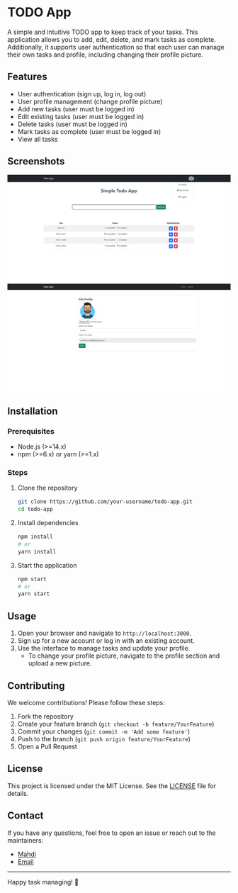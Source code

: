 ﻿# TODO App

A simple and intuitive TODO app to keep track of your tasks. This application allows you to add, edit, delete, and mark tasks as complete. Additionally, it supports user authentication so that each user can manage their own tasks and profile, including changing their profile picture.

## Features

-   User authentication (sign up, log in, log out)
-   User profile management (change profile picture)
-   Add new tasks (user must be logged in)
-   Edit existing tasks (user must be logged in)
-   Delete tasks (user must be logged in)
-   Mark tasks as complete (user must be logged in)
-   View all tasks

## Screenshots

![Screenshot 1](./Screenshots/Screenshot%202024-07-12%20224053.png)
![Screenshot 2](./Screenshots/Screenshot%202024-07-12%20224144.png)

## Installation

### Prerequisites

-   Node.js (>=14.x)
-   npm (>=6.x) or yarn (>=1.x)

### Steps

1. Clone the repository
    ```sh
    git clone https://github.com/your-username/todo-app.git
    cd todo-app
    ```
2. Install dependencies
    ```sh
    npm install
    # or
    yarn install
    ```
3. Start the application
    ```sh
    npm start
    # or
    yarn start
    ```

## Usage

1. Open your browser and navigate to `http://localhost:3000`.
2. Sign up for a new account or log in with an existing account.
3. Use the interface to manage tasks and update your profile.
    - To change your profile picture, navigate to the profile section and upload a new picture.

## Contributing

We welcome contributions! Please follow these steps:

1. Fork the repository
2. Create your feature branch (`git checkout -b feature/YourFeature`)
3. Commit your changes (`git commit -m 'Add some feature'`)
4. Push to the branch (`git push origin feature/YourFeature`)
5. Open a Pull Request

## License

This project is licensed under the MIT License. See the [LICENSE](LICENSE) file for details.

## Contact

If you have any questions, feel free to open an issue or reach out to the maintainers:

-   [Mahdi](https://github.com/MahdiHDev)
-   [Email](mahdi.hussain.work@gmail.com)

---

Happy task managing! 🚀
